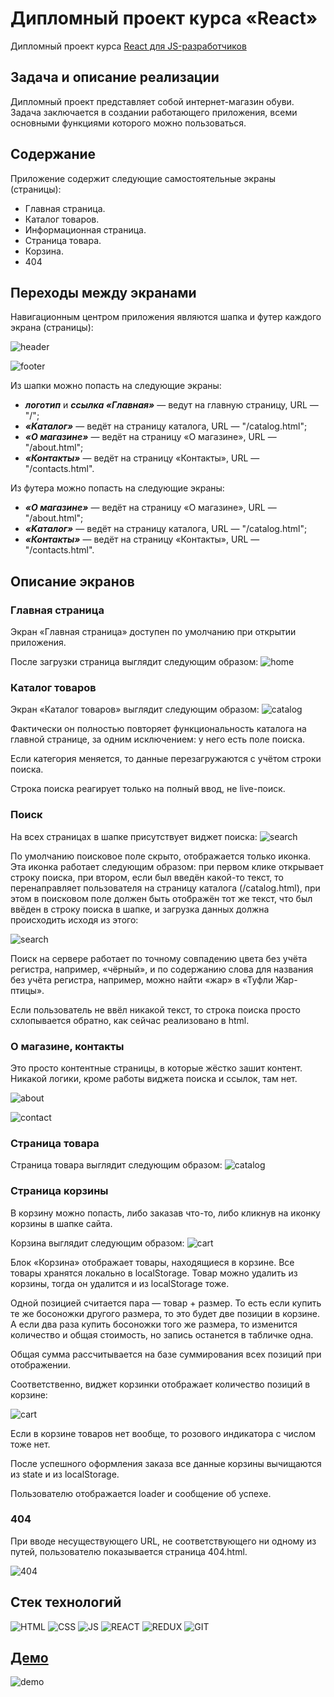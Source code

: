 # Дипломный проект курса «React»

Дипломный проект курса [React для JS-разработчиков](https://netology.ru/programs/react)

## **Задача и описание реализации**

Дипломный проект представляет собой интернет-магазин обуви. Задача заключается в создании работающего приложения, всеми основными функциями которого можно пользоваться.

## **Содержание**

Приложение содержит следующие самостоятельные экраны (страницы):

* Главная страница.
* Каталог товаров.
* Информационная страница.
* Страница товара.
* Корзина.
* 404

## **Переходы между экранами**

Навигационным центром приложения являются шапка и футер каждого экрана (страницы):

![header](./public/images/header.jpg)

![footer](./public/images/footer.jpg)

Из шапки можно попасть на следующие экраны:

* ***логотип*** и ***ссылка «Главная»*** — ведут на главную страницу, URL — "/";
* ***«Kаталог»*** — ведёт на страницу каталога, URL — "/catalog.html";
* ***«О магазине»*** — ведёт на страницу «О магазине», URL — "/about.html";
* ***«Контакты»*** — ведёт на страницу «Контакты», URL — "/contacts.html".

Из футера можно попасть на следующие экраны:

* ***«О магазине»*** — ведёт на страницу «О магазине», URL — "/about.html";
* ***«Kаталог»*** — ведёт на страницу каталога, URL — "/catalog.html";
* ***«Контакты»*** — ведёт на страницу «Контакты», URL — "/contacts.html".

## **Описание экранов**

### **Главная страница**

Экран «Главная страница» доступен по умолчанию при открытии приложения.

После загрузки страница выглядит следующим образом:
![home](./public/images/home.png)

### **Каталог товаров**
Экран «Каталог товаров» выглядит следующим образом:
![catalog](./public/images/catalog.png)

Фактически он полностью повторяет функциональность каталога на главной странице, за одним исключением: у него есть поле поиска.

Если категория меняется, то данные перезагружаются с учётом строки поиска.

Строка поиска реагирует только на полный ввод, не live-поиск.

### **Поиск**
На всех страницах в шапке присутствует виджет поиска:
![search](./public/images/search-comments.png)

По умолчанию поисковое поле скрыто, отображается только иконка.
Эта иконка работает следующим образом: при первом клике открывает строку поиска, при втором, если был введён какой-то текст, то перенаправляет пользователя на страницу каталога (/catalog.html), при этом в поисковом поле должен быть отображён тот же текст, что был ввёден в строку поиска в шапке, и загрузка данных должна происходить исходя из этого:

![search](./public/images/search-catalog-comments.png)

Поиск на сервере работает по точному совпадению цвета без учёта регистра, например, «чёрный», и по содержанию слова для названия без учёта регистра, например, можно найти «жар» в «Туфли Жар-птицы».

Если пользователь не ввёл никакой текст, то строка поиска просто схлопывается обратно, как сейчас реализовано в html.

### **О магазине, контакты**
Это просто контентные страницы, в которые жёстко зашит контент. Никакой логики, кроме работы виджета поиска и ссылок, там нет.

![about](./public/images/about.jpg)

![contact](./public/images/contact.jpg)

### **Страница товара**
Страница товара выглядит следующим образом:
![catalog](./public/images/catalog-item.png)

### **Страница корзины**
В корзину можно попасть, либо заказав что-то, либо кликнув на иконку корзины в шапке сайта.

Корзина выглядит следующим образом:
![cart](./public/images/cart.jpg)

Блок «Корзина» отображает товары, находящиеся в корзине. Все товары хранятся локально в localStorage. Товар можно удалить из корзины, тогда он удалится и из localStorage тоже.

Одной позицией считается пара — товар + размер. То есть если купить те же босоножки другого размера, то это будет две позиции в корзине. А если два раза купить босоножки того же размера, то изменится количество и общая стоимость, но запись останется в табличке одна.

Общая сумма рассчитывается на базе суммирования всех позиций при отображении.

Соответственно, виджет корзинки отображает количество позиций в корзине:

![cart](./public/images/cart-icon.jpg)

Если в корзине товаров нет вообще, то розового индикатора с числом тоже нет.

После успешного оформления заказа все данные корзины вычищаются из state и из localStorage.

Пользователю отображается loader и сообщение об успехе.

### **404**
При вводе несуществующего URL, не соответствующего ни одному из путей, пользователю показывается страница 404.html.

![404](./public/images/404.jpg)

## **Стек технологий**

![HTML](./public/images/html.svg)
![CSS](./public/images/css.svg)
![JS](./public/images/js.svg)
![REACT](./public/images/react.svg)
![REDUX](./public/images/redux.svg)
![GIT](./public/images/git.svg)

## [**Демо**](https://ra16-diploma.vercel.app/)
![demo](./public/images/demo.jpg)